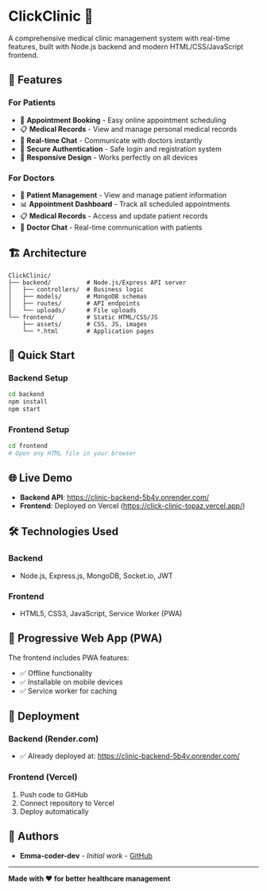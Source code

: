 # ClickClinic 🏥

A comprehensive medical clinic management system with real-time features, built with Node.js backend and modern HTML/CSS/JavaScript frontend.

## 🌟 Features

### For Patients
- 📅 **Appointment Booking** - Easy online appointment scheduling
- 📋 **Medical Records** - View and manage personal medical records
- 💬 **Real-time Chat** - Communicate with doctors instantly
- 🔐 **Secure Authentication** - Safe login and registration system
- 📱 **Responsive Design** - Works perfectly on all devices

### For Doctors
- 👥 **Patient Management** - View and manage patient information
- 📊 **Appointment Dashboard** - Track all scheduled appointments
- 📋 **Medical Records** - Access and update patient records
- 💬 **Doctor Chat** - Real-time communication with patients

## 🏗️ Architecture

```
ClickClinic/
├── backend/          # Node.js/Express API server
│   ├── controllers/  # Business logic
│   ├── models/       # MongoDB schemas
│   ├── routes/       # API endpoints
│   └── uploads/      # File uploads
└── frontend/         # Static HTML/CSS/JS
    ├── assets/       # CSS, JS, images
    └── *.html        # Application pages
```

## 🚀 Quick Start

### Backend Setup
```bash
cd backend
npm install
npm start
```

### Frontend Setup
```bash
cd frontend
# Open any HTML file in your browser
```

## 🌐 Live Demo

- **Backend API**: https://clinic-backend-5b4v.onrender.com/
- **Frontend**: Deployed on Vercel (https://click-clinic-topaz.vercel.app/)

## 🛠️ Technologies Used

### Backend
- Node.js, Express.js, MongoDB, Socket.io, JWT

### Frontend
- HTML5, CSS3, JavaScript, Service Worker (PWA)

## 📱 Progressive Web App (PWA)

The frontend includes PWA features:
- ✅ Offline functionality
- ✅ Installable on mobile devices
- ✅ Service worker for caching

## 🚀 Deployment

### Backend (Render.com)
- ✅ Already deployed at: https://clinic-backend-5b4v.onrender.com/

### Frontend (Vercel)
1. Push code to GitHub
2. Connect repository to Vercel
3. Deploy automatically

## 👥 Authors

- **Emma-coder-dev** - *Initial work* - [GitHub](https://github.com/Emma-coder-dev)

---

**Made with ❤️ for better healthcare management** 
